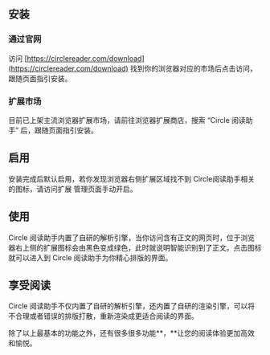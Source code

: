 安装
--

### 通过官网

访问 [https://circlereader.com/download](https://circlereader.com/download) 找到你的浏览器对应的市场后点击访问，跟随页面指引安装。

### 扩展市场

目前已上架主流浏览器扩展市场，请前往浏览器扩展商店，搜索 “Circle 阅读助手” 后，跟随页面指引安装。

启用
--

安装完成后默认启用，若你发现浏览器右侧扩展区域找不到 Circle阅读助手相关的图标，请访问扩展 管理页面手动开启。

使用
--

Circle 阅读助手内置了自研的解析引擎，当你访问含有正文的网页时，位于浏览器右上侧的扩展图标会由黑色变成绿色，此时就说明智能识别到了正文。点击图标就可以进入到 Circle 阅读助手为你精心排版的界面。

享受阅读
----

Circle 阅读助手不仅内置了自研的解析引擎，还内置了自研的渲染引擎，可以将不合理或者错误的排版打散，重新渲染成更适合阅读的界面。

除了以上最基本的功能之外，还有很多很多功能**，**让您的阅读体验更加高效和愉悦。